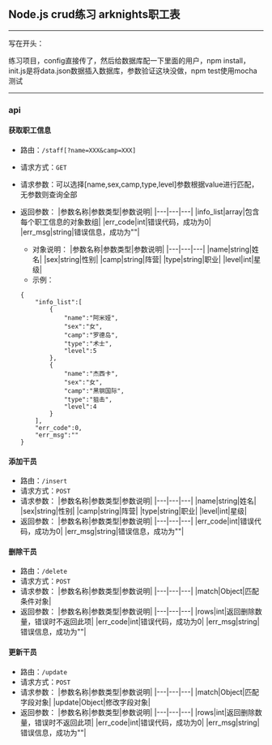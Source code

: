 ## Node.js crud练习 arknights职工表

---
写在开头：

练习项目，config直接传了，然后给数据库配一下里面的用户，npm install，init.js是将data.json数据插入数据库，参数验证这块没做，npm test使用mocha测试

---

### api

####  获取职工信息
- 路由：`/staff[?name=XXX&camp=XXX]`
- 请求方式：`GET`
- 请求参数：可以选择[name,sex,camp,type,level]参数根据value进行匹配，无参数则查询全部
- 返回参数：
	|参数名称|参数类型|参数说明|
	|---|---|---|
	|info_list|array|包含每个职工信息的对象数组|
	|err_code|int|错误代码，成功为0|
	|err_msg|string|错误信息，成功为""|
	- 对象说明：
		|参数名称|参数类型|参数说明|
		|---|---|---|
		|name|string|姓名|
		|sex|string|性别|
		|camp|string|阵营|
		|type|string|职业|
		|level|int|星级|
	- 示例：

	```
	{
		"info_list":[
			{
				"name":"阿米娅",
				"sex":"女",
				"camp":"罗德岛",
				"type":"术士",
				"level":5
			},
			{
				"name":"杰西卡",
				"sex":"女",
				"camp":"黑钢国际",
				"type":"狙击",
				"level":4
			}
		],
		"err_code":0,
		"err_msg":""
	}
	```

#### 添加干员
- 路由：`/insert`
- 请求方式：`POST`
- 请求参数：
	|参数名称|参数类型|参数说明|
	|---|---|---|
	|name|string|姓名|
	|sex|string|性别|
	|camp|string|阵营|
	|type|string|职业|
	|level|int|星级|
- 返回参数：
	|参数名称|参数类型|参数说明|
	|---|---|---|
	|err_code|int|错误代码，成功为0|
	|err_msg|string|错误信息，成功为""|

#### 删除干员
- 路由：`/delete`
- 请求方式：`POST`
- 请求参数：
	|参数名称|参数类型|参数说明|
	|---|---|---|
	|match|Object|匹配条件对象|
- 返回参数：
	|参数名称|参数类型|参数说明|
	|---|---|---|
	|rows|int|返回删除数量，错误时不返回此项|
	|err_code|int|错误代码，成功为0|
	|err_msg|string|错误信息，成功为""|

#### 更新干员
- 路由：`/update`
- 请求方式：`POST`
- 请求参数：
	|参数名称|参数类型|参数说明|
	|---|---|---|
	|match|Object|匹配字段对象|
	|update|Object|修改字段对象|
- 返回参数：
	|参数名称|参数类型|参数说明|
	|---|---|---|
	|rows|int|返回删除数量，错误时不返回此项|
	|err_code|int|错误代码，成功为0|
	|err_msg|string|错误信息，成功为""|
